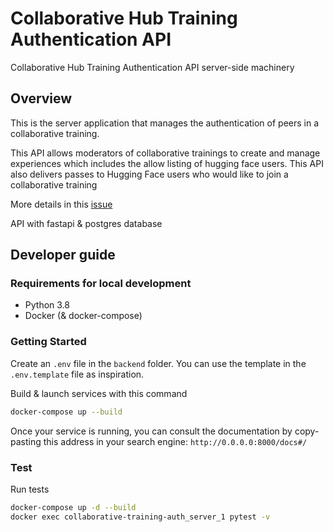 # Collaborative Hub Training Authentication API

Collaborative Hub Training Authentication API server-side machinery

## Overview

This is the server application that manages the authentication of peers in a collaborative training.

This API allows moderators of collaborative trainings to create and manage experiences which includes the allow listing
of hugging face users. This API also delivers passes to Hugging Face users who would like to join a collaborative training

More details in this [issue](https://github.com/learning-at-home/hivemind/issues/253)

API with fastapi & postgres database

## Developer guide

### Requirements for local development

-   Python 3.8
-   Docker (& docker-compose)

### Getting Started

Create an `.env` file in the `backend` folder. You can use the template in the `.env.template` file as inspiration.

Build & launch services with this command

```Bash
docker-compose up --build
```

Once your service is running, you can consult the documentation by copy-pasting this address in your search engine: `http://0.0.0.0:8000/docs#/`

### Test
Run tests

```Bash
docker-compose up -d --build
docker exec collaborative-training-auth_server_1 pytest -v
```
